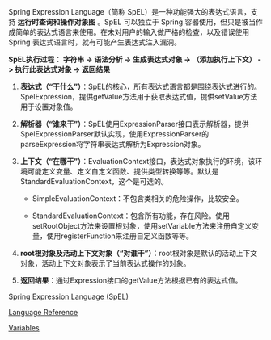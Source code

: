 Spring Expression Language（简称 SpEL）是一种功能强大的表达式语言，支持 **运行时查询和操作对象图** 。SpEL 可以独立于 Spring 容器使用，但只是被当作成简单的表达式语言来使用。在未对用户的输入做严格的检查，以及错误使用 Spring 表达式语言时，就有可能产生表达式注入漏洞。

**SpEL执行过程： 字符串 -> 语法分析 -> 生成表达式对象 -> （添加执行上下文） -> 执行此表达式对象 -> 返回结果**

1. **表达式（“干什么”）**：SpEL的核心，所有表达式语言都是围绕表达式进行的。SpelExpression，提供getValue方法用于获取表达式值，提供setValue方法用于设置对象值。

2. **解析器（“谁来干”）**：SpEL使用ExpressionParser接口表示解析器，提供SpelExpressionParser默认实现，使用ExpressionParser的parseExpression将字符串表达式解析为Expression对象。

3. **上下文（“在哪干”）**：EvaluationContext接口，表达式对象执行的环境，该环境可能定义变量、定义自定义函数、提供类型转换等等。默认是StandardEvaluationContext，这个是可选的。
   * SimpleEvaluationContext：不包含类相关的危险操作，比较安全。
   
   * StandardEvaluationContext：包含所有功能，存在风险。使用setRootObject方法来设置根对象，使用setVariable方法来注册自定义变量，使用registerFunction来注册自定义函数等等。
   
4. **root根对象及活动上下文对象（“对谁干”）**：root根对象是默认的活动上下文对象，活动上下文对象表示了当前表达式操作的对象。

5. **返回结果**：通过Expression接口的getValue方法根据已有的表达式值。

[Spring Expression Language (SpEL)](https://docs.spring.io/spring-framework/reference/core/expressions.html)

[Language Reference](https://docs.spring.io/spring-framework/reference/core/expressions/language-ref.html)

[Variables](https://docs.spring.io/spring-framework/reference/core/expressions/language-ref/variables.html)
